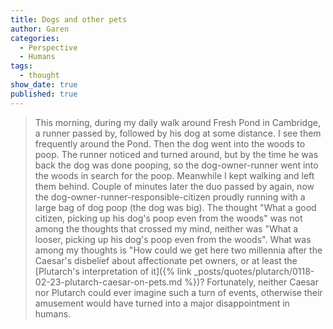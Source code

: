 ```yaml
---
title: Dogs and other pets
author: Garen
categories:
  - Perspective
  - Humans
tags:
  - thought
show_date: true
published: true
---
```

> This morning, during my daily walk around Fresh Pond in Cambridge, a runner passed by, followed by his dog at some distance. I see them frequently around the Pond. Then the dog went into the woods to poop. The runner noticed and turned around, but by the time he was back the dog was done pooping, so the dog-owner-runner went into the woods in search for the poop. Meanwhile I kept walking and left them behind. Couple of minutes later the duo passed by again, now the dog-owner-runner-responsible-citizen proudly running with a large bag of dog poop (the dog was big). The thought "What a good citizen, picking up his dog's poop even from the woods" was not among the thoughts that crossed my mind, neither was "What a looser, picking up his dog's poop even from the woods". What was among my thoughts is "How could we get here two millennia after the Caesar's disbelief about affectionate pet owners, or at least the [Plutarch's interpretation of it]({% link _posts/quotes/plutarch/0118-02-23-plutarch-caesar-on-pets.md %})? Fortunately, neither Caesar nor Plutarch could ever imagine such a turn of events, otherwise their amusement would have turned into a major disappointment in humans.

